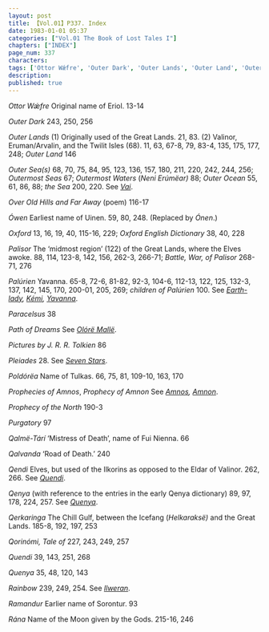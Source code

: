 ```yaml
---
layout: post
title: 【Vol.01】P337. Index
date: 1983-01-01 05:37
categories: ["Vol.01 The Book of Lost Tales I"]
chapters: ["INDEX"]
page_num: 337
characters: 
tags: ['Ottor Wǽfre', 'Outer Dark', 'Outer Lands', 'Outer Land', 'Outer Sea(s)', 'Outermost Seas', 'Outermost Waters', 'Outer Ocean', 'the Sea', 'Over Old Hills and Far Away', 'Ówen', 'Oxford', 'Oxford English Dictionary', 'Palisor', 'Palúrien', 'children of Palúrien', 'Paracelsus', 'Path of Dreams', 'picture', 'Pleiades', 'Poldórëa', 'Prophecies of Amnos', 'Prophecy of Amnon', 'Prophecy of the North', 'Purgatory', 'Qalmë-Tárí', 'Qalvanda', 'Qendi', 'Qenya', 'Qerkaringa', 'Qorinómi, Tale of', 'Quendi', 'Quenya', 'Rainbow', 'Ramandur', 'Rána']
description: 
published: true
---
```


<I>Ottor Wǽfre</I> Original name of Eriol. 13-14

<I>Outer Dark</I> 243, 250, 256

<I>Outer Lands</I> (1) Originally used of the Great Lands. 21, 83. (2) Valinor, Eruman/Arvalin, and the Twilit Isles (68). 11, 63, 67-8, 79, 83-4, 135, 175, 177, 248; <I>Outer Land</I> 146

<I>Outer Sea(s)</I> 68, 70, 75, 84, 95, 123, 136, 157, 180, 211, 220, 242, 244, 256; <I>Outermost Seas</I> 67; <I>Outermost Waters</I> (<I>Neni Erúmëar)</I> 88; <I>Outer Ocean</I> 55, 61, 86, 88; <I>the Sea</I> 200, 220. See <I>[Vai]({{site.baseurl}}/tags#Vai)</I>.

<I>Over Old Hills and Far Away</I> (poem) 116-17

<I>Ówen</I> Earliest name of Uinen. 59, 80, 248. (Replaced by <I>Ónen</I>.)

<I>Oxford</I> 13, 16, 19, 40, 115-16, 229; <I>Oxford English Dictionary</I> 38, 40, 228

<I>Palisor</I> The ‘midmost region’ (122) of the Great Lands, where the Elves awoke. 88, 114, 123-8, 142, 156, 262-3, 266-71; <I>Battle, War, of Palisor</I> 268-71, 276

<I>Palúrien</I> Yavanna. 65-8, 72-6, 81-82, 92-3, 104-6, 112-13, 122, 125, 132-3, 137, 142, 145, 170, 200-01, 205, 269; <I>children of Palúrien</I> 100. See <I>[Earth-lady]({{site.baseurl}}/tags#Earth-lady), [Kémi]({{site.baseurl}}/tags#Kémi), [Yavanna]({{site.baseurl}}/tags#Yavanna)</I>.

<I>Paracelsus</I> 38

<I>Path of Dreams</I> See <I>[Olórë Mallë]({{site.baseurl}}/tags#Olórë%20Mallë)</I>.

<I>Pictures</I> <I>by J. R. R. Tolkien</I> 86

<I>Pleiades</I> 28. See <I>[Seven Stars]({{site.baseurl}}/tags#Seven%20Stars)</I>.

<I>Poldórëa</I> Name of Tulkas. 66, 75, 81, 109-10, 163, 170

<I>Prophecies of Amnos</I>, <I>Prophecy of Amnon</I> See <I>[Amnos]({{site.baseurl}}/tags#Amnos), [Amnon]({{site.baseurl}}/tags#Amnon)</I>.

<I>Prophecy of the North</I> 190-3

<I>Purgatory</I> 97

<I>Qalmë-Tárí</I> ‘Mistress of Death’, name of Fui Nienna. 66

<I>Qalvanda</I> ‘Road of Death.’ 240

<I>Qendi</I> Elves, but used of the Ilkorins as opposed to the Eldar of Valinor. 262, 266. See <I>[Quendi]({{site.baseurl}}/tags#Quendi)</I>.

<I>Qenya</I> (with reference to the entries in the early Qenya dictionary) 89, 97, 178, 224, 257. See <I>[Quenya]({{site.baseurl}}/tags#Quenya)</I>.

<I>Qerkaringa</I> The Chill Gulf, between the Icefang (<I>Helkaraksë)</I> and the Great Lands. 185-8, 192, 197, 253

<I>Qorinómi, Tale of</I> 227, 243, 249, 257

<I>Quendi</I> 39, 143, 251, 268

<I>Quenya</I> 35, 48, 120, 143

<I>Rainbow</I> 239, 249, 254. See <I>[Ilweran]({{site.baseurl}}/tags#Ilweran)</I>.

<I>Ramandur</I> Earlier name of Sorontur. 93

<I>Rána</I> Name of the Moon given by the Gods. 215-16, 246

